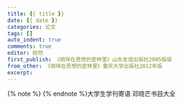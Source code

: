 ```yaml
---
title: {{ title }}
date: {{ date }}
categories: 论文
tags: []
auto_indent: true
comments: true
editor: 皎然
first_publish: 《徜徉在思想的密林里》山东友谊出版社2005版版
from_other: 《徜徉在思想的密林里》重庆大学出版社2012年版
excerpt:
---
```

{% note %}
{% endnote %}大学生学刊寄语
邓晓芒书目大全
